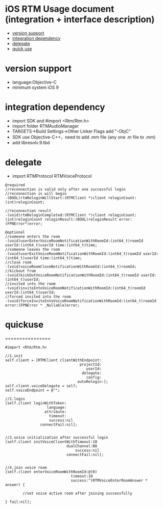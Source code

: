 

iOS RTM Usage document (integration + interface description)
================================

* [version support](#versionsupport)
* [integration dependency](#integrationdependency)
* [delegate](#delegate)
* [quick use](#quickuse)

<a id="versionsupport">version support</a>
================
* language:Objective-C  
* minimum system iOS 9 



<a id="integrationdependency">integration dependency</a>
================
* import SDK and #import <Rtm/Rtm.h>
* import folder RTMAudioManager
* TARGETS->Build Settings->Other Linker Flags add "-ObjC"
* SDK use Objective-C++，need to add .mm file (any one .m file to .mm)
* add libresolv.9.tbd




<a id="delegate">delegate</a>
================
* import RTMProtocol  RTMVoiceProtocol
    
```objc
@required
//reconnection is valid only after one successful login
//reconnection is will begin
-(BOOL)rtmReloginWillStart:(RTMClient *)client reloginCount:(int)reloginCount;

//reconnection result
-(void)rtmReloginCompleted:(RTMClient *)client reloginCount:(int)reloginCount reloginResult:(BOOL)reloginResult error:(FPNError*)error;

@optional
//someone enters the room
-(void)userEnterVoiceRoomNotificationWithRoomId:(int64_t)roomId userId:(int64_t)userId time:(int64_t)time;
//someone leaves the room
-(void)userExitVoiceRoomNotificationWithRoomId:(int64_t)roomId userId:(int64_t)userId time:(int64_t)time;
//close room
-(void)voiceRoomCloseNotificationWithRoomId:(int64_t)roomId;
//kickout from
-(void)kickOutVoiceRoomNotificationWithRoomId:(int64_t)roomId userId:(int64_t)userId;
//invited into the room
-(void)inviteIntoVoiceRoomNotificationWithRoomId:(int64_t)roomId userId:(int64_t)userId;
//forced invited into the room
-(void)forceInviteIntoVoiceRoomNotificationWithRoomId:(int64_t)roomId error:(FPNError * _Nullable)error;

```






<a id="quick use">quickuse</a>
================
================
```objc
#import <Rtm/Rtm.h>

//1.init
self.client = [RTMClient clientWithEndpoint:
                                  projectId:
                                     userId:
                                   delegate:
                                     config:
                                 autoRelogin:];
self.client.voiceDelegate = self;
self.voiceEndpoint = @"";

//2.login
[self.client loginWithToken:
                   language:
                  attribute:
                    timeout:
                    success:nil 
                connectFail:nil];
                    
     
//3.voice initialization after successful login
[self.client initVoiceClientWithTimeout:10
                            dualChannel:NO
                                success:nil 
                            connectFail:nil];
         
         
//4.join voice room
[self.client enterVoiceRoomWithRoomId:@(0)
                              timeout:10
                              success:^(RTMVoiceEnterRoomAnswer * answer) {

        //set voice active room after joining successfully
        
} fail:nil];

           
```



